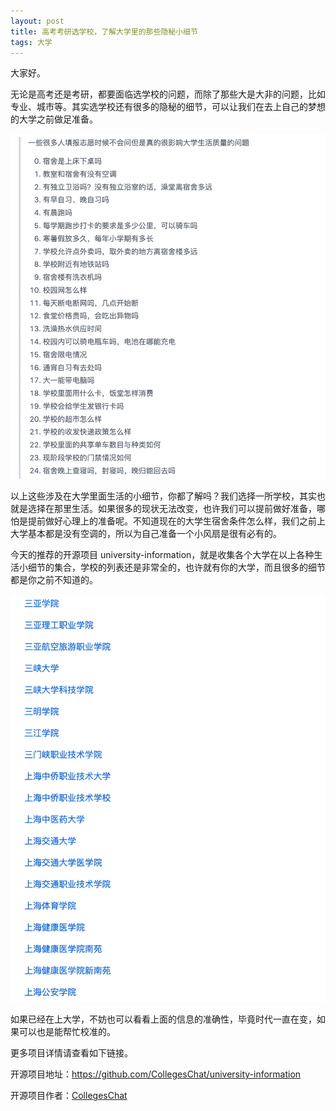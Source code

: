 ```yaml
---
layout: post
title: 高考考研选学校，了解大学里的那些隐秘小细节
tags: 大学
---
```


大家好。

无论是高考还是考研，都要面临选学校的问题，而除了那些大是大非的问题，比如专业、城市等。其实选学校还有很多的隐秘的细节，可以让我们在去上自己的梦想的大学之前做足准备。

![image-20220627232922947](https://raw.githubusercontent.com/ZhuPeng/pic/master/images/compress_image-20220627232922947.png)

以上这些涉及在大学里面生活的小细节，你都了解吗？我们选择一所学校，其实也就是选择在那里生活。如果很多的现状无法改变，也许我们可以提前做好准备，哪怕是提前做好心理上的准备呢。不知道现在的大学生宿舍条件怎么样，我们之前上大学基本都是没有空调的，所以为自己准备一个小风扇是很有必有的。

今天的推荐的开源项目 university-information，就是收集各个大学在以上各种生活小细节的集合，学校的列表还是非常全的，也许就有你的大学，而且很多的细节都是你之前不知道的。

![image-20220627233416559](https://raw.githubusercontent.com/ZhuPeng/pic/master/images/compress_image-20220627233416559.png)

如果已经在上大学，不妨也可以看看上面的信息的准确性，毕竟时代一直在变，如果可以也是能帮忙校准的。

更多项目详情请查看如下链接。

开源项目地址：https://github.com/CollegesChat/university-information

开源项目作者：[CollegesChat](https://github.com/CollegesChat)
